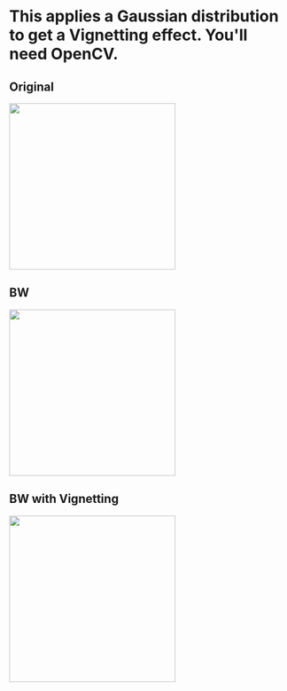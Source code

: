 # This applies a Gaussian distribution to get a Vignetting effect. You'll need OpenCV.

## Original
<img src="https://github.com/Migran99/Image_Processing-Machine_Vision/blob/master/VIGNETTING_EFFECT/original.jpg" width="300" height="300">

## BW
<img src="https://github.com/Migran99/Image_Processing-Machine_Vision/blob/master/bw.png" width="300" height="300">

## BW with Vignetting
<img src="https://github.com/Migran99/Image_Processing-Machine_Vision/blob/master/bw_vig.png" width="300" height="300">